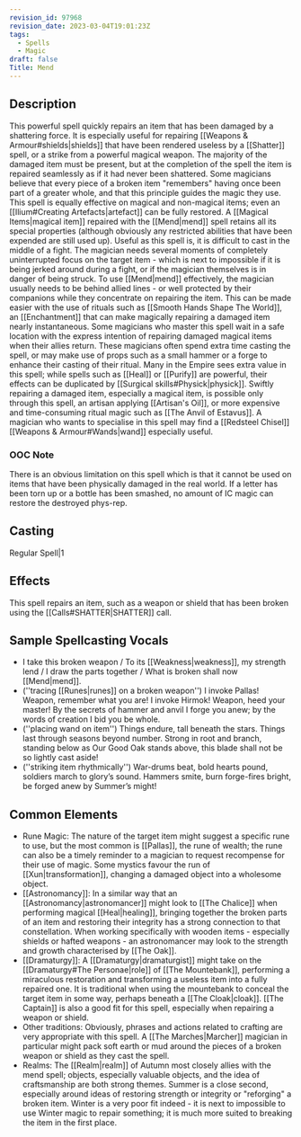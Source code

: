 ```yaml
---
revision_id: 97968
revision_date: 2023-03-04T19:01:23Z
tags:
  - Spells
  - Magic
draft: false
Title: Mend
---
```

## Description
This powerful spell quickly repairs an item that has been damaged by a shattering force. It is especially useful for repairing [[Weapons & Armour#shields|shields]] that have been rendered useless by a [[Shatter]] spell, or a strike from a powerful magical weapon. The majority of the damaged item must be present, but at the completion of the spell the item is repaired seamlessly as if it had never been shattered. Some magicians believe that every piece of a broken item "remembers" having once been part of a greater whole, and that this principle guides the magic they use.
This spell is equally effective on magical and non-magical items; even an [[Ilium#Creating Artefacts|artefact]] can be fully restored. A [[Magical Items|magical item]] repaired with the [[Mend|mend]] spell retains all its special properties (although obviously any restricted abilities that have been expended are still used up).
Useful as this spell is, it is difficult to cast in the middle of a fight. The magician needs several moments of completely uninterrupted focus on the target item - which is next to impossible if it is being jerked around during a fight, or if the magician themselves is in danger of being struck. To use [[Mend|mend]] effectively, the magician usually needs to be behind allied lines - or well protected by their companions while they concentrate on repairing the item. This can be made easier with the use of rituals such as [[Smooth Hands Shape The World]], an [[Enchantment]] that can make magically repairing a damaged item nearly instantaneous.
Some magicians who master this spell wait in a safe location with the express intention of repairing damaged magical items when their allies return. These magicians often spend extra time casting the spell, or may make use of props such as a small hammer or a forge to enhance their casting of their ritual.
Many in the Empire sees extra value in this spell; while spells such as [[Heal]] or [[Purify]] are powerful, their effects can be duplicated by [[Surgical skills#Physick|physick]]. Swiftly repairing a damaged item, especially a magical item, is possible only through this spell, an artisan applying [[Artisan's Oil]], or more expensive and time-consuming ritual magic such as [[The Anvil of Estavus]]. A magician who wants to specialise in this spell may find a [[Redsteel Chisel]] [[Weapons & Armour#Wands|wand]] especially useful.
### OOC Note
There is an obvious limitation on this spell which is that it cannot be used on items that have been physically damaged in the real world. If a letter has been torn up or a bottle has been smashed, no amount of IC magic can restore the destroyed phys-rep.
## Casting
Regular Spell|1
## Effects
This spell repairs an item, such as a weapon or shield that has been broken using the [[Calls#SHATTER|SHATTER]] call.
## Sample Spellcasting Vocals
* I take this broken weapon / To its [[Weakness|weakness]], my strength lend / I draw the parts together / What is broken shall now [[Mend|mend]].
* (''tracing [[Runes|runes]] on a broken weapon'') I invoke Pallas! Weapon, remember what you are! I invoke Hirmok! Weapon, heed your master! By the secrets of hammer and anvil I forge you anew; by the words of creation I bid you be whole. 
* (''placing wand on item'') Things endure, tall beneath the stars. Things last through seasons beyond number. Strong in root and branch, standing below as Our Good Oak stands above, this blade shall not be so lightly cast aside! 
* (''striking item rhythmically'') War-drums beat, bold hearts pound, soldiers march to glory’s sound. Hammers smite, burn forge-fires bright, be forged anew by Summer’s might! 
## Common Elements
* Rune Magic: The nature of the target item might suggest a specific rune to use, but the most common is [[Pallas]], the rune of wealth; the rune can also be a timely reminder to a magician to request recompense for their use of magic. Some mystics favour the run of [[Xun|transformation]], changing a damaged object into a wholesome object.
* [[Astronomancy]]: In a similar way that an [[Astronomancy|astronomancer]] might look to [[The Chalice]] when performing magical [[Heal|healing]], bringing together the broken parts of an item and restoring their integrity has a strong connection to that constellation. When working specifically with wooden items - especially shields or hafted weapons - an astronomancer may look to the strength and growth characterised by [[The Oak]].
* [[Dramaturgy]]: A [[Dramaturgy|dramaturgist]] might take on the [[Dramaturgy#The Personae|role]] of [[The Mountebank]], performing a miraculous restoration and transforming a useless item into a fully repaired one. It is traditional when using the mountebank to conceal the target item in some way, perhaps beneath a [[The Cloak|cloak]]. [[The Captain]] is also a good fit for this spell, especially when repairing a weapon or shield.
* Other traditions: Obviously, phrases and actions related to crafting are very appropriate with this spell. A [[The Marches|Marcher]] magician in particular might pack soft earth or mud around the pieces of a broken weapon or shield as they cast the spell. 
* Realms: The [[Realm|realm]] of Autumn most closely allies with the mend spell; objects, especially valuable objects, and the idea of craftsmanship are both strong themes. Summer is a close second, especially around ideas of restoring strength or integrity or "reforging" a broken item. Winter is a very poor fit indeed - it is next to impossible to use Winter magic to repair something; it is much more suited to breaking the item in the first place.